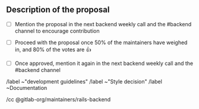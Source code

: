 ## Description of the proposal

<!--
Please describe the proposal and add a link to the source (for example, http://www.betterspecs.org/).
-->

- [ ] Mention the proposal in the next backend weekly call and the #backend channel to encourage contribution
- [ ] Proceed with the proposal once 50% of the maintainers have weighed in, and 80% of the votes are :+1:
- [ ] Once approved, mention it again in the next backend weekly call and the #backend channel


/label ~"development guidelines"
/label ~"Style decision"
/label ~Documentation

/cc @gitlab-org/maintainers/rails-backend
